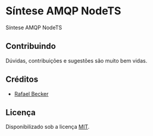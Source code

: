 # Síntese AMQP NodeTS

Síntese AMQP NodeTS

## Contribuindo

Dúvidas, contribuições e sugestões são muito bem vidas.

## Créditos

- [Rafael Becker][link-author]

## Licença

Disponibilizado sob a licença [MIT](LICENSE.md).

[ico-license]: https://img.shields.io/badge/license-MIT-brightgreen.svg?style=flat-square
[link-author]: https://github.com/rafaelbeecker
